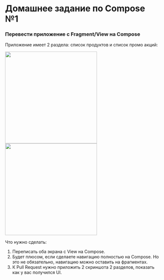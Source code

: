 # Домашнее задание по Compose №1

### Перевести приложение с Fragment/View на Compose

Приложение имеет 2 раздела: список продуктов и список промо акций:

<img src="https://github.com/Otus-Android/ComposeHomework-1/blob/master/img/01.png?raw=true" width="300"> <img src="https://github.com/Otus-Android/ComposeHomework-1/blob/master/img/02.png?raw=true" width="300">

Что нужно сделать:
1. Переписать оба экрана с View на Compose.
2. Будет плюсом, если сделаете навигацию полностью на Compose. Но это не обязательно, навигацию можно оставить на фрагментах.
3. К Pull Request нужно приложить 2 скриншота 2  разделов, показать как у вас получился UI.

